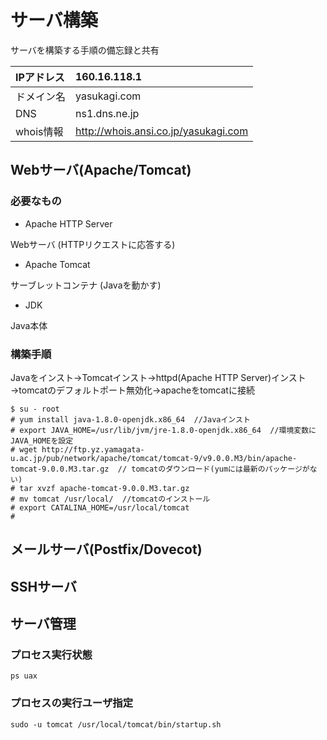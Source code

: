 # サーバ構築
サーバを構築する手順の備忘録と共有

|IPアドレス|160.16.118.1|
|:---|:---|
|ドメイン名|yasukagi.com|
|DNS|ns1.dns.ne.jp|
|whois情報|http://whois.ansi.co.jp/yasukagi.com|

## Webサーバ(Apache/Tomcat)
### 必要なもの
- Apache HTTP Server

Webサーバ (HTTPリクエストに応答する)
- Apache Tomcat

サーブレットコンテナ (Javaを動かす)
- JDK

Java本体

### 構築手順
Javaをインスト→Tomcatインスト→httpd(Apache HTTP Server)インスト→tomcatのデフォルトポート無効化→apacheをtomcatに接続

```
$ su - root
# yum install java-1.8.0-openjdk.x86_64  //Javaインスト
# export JAVA_HOME=/usr/lib/jvm/jre-1.8.0-openjdk.x86_64  //環境変数にJAVA_HOMEを設定
# wget http://ftp.yz.yamagata-u.ac.jp/pub/network/apache/tomcat/tomcat-9/v9.0.0.M3/bin/apache-tomcat-9.0.0.M3.tar.gz  // tomcatのダウンロード(yumには最新のパッケージがない)
# tar xvzf apache-tomcat-9.0.0.M3.tar.gz
# mv tomcat /usr/local/  //tomcatのインストール
# export CATALINA_HOME=/usr/local/tomcat
#

```

## メールサーバ(Postfix/Dovecot)

## SSHサーバ

## サーバ管理
### プロセス実行状態
```
ps uax
```
### プロセスの実行ユーザ指定
```
sudo -u tomcat /usr/local/tomcat/bin/startup.sh
```

